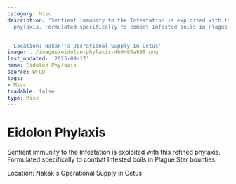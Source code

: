 ```yaml
---
category: Misc
description: 'Sentient immunity to the Infestation is exploited with this refined
  phylaxis. Formulated specifically to combat Infested boils in Plague Star bounties.


  Location: Nakak''s Operational Supply in Cetus'
image: ../images/eidolon-phylaxis-4b0495a995.png
last_updated: '2025-09-17'
name: Eidolon Phylaxis
source: WFCD
tags:
- Misc
tradable: false
type: Misc
---
```


# Eidolon Phylaxis

Sentient immunity to the Infestation is exploited with this refined phylaxis. Formulated specifically to combat Infested boils in Plague Star bounties.

Location: Nakak's Operational Supply in Cetus

